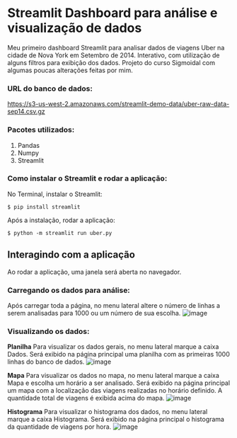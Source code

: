 # Streamlit Dashboard para análise e visualização de dados
Meu primeiro dashboard Streamlit para analisar dados de viagens Uber na cidade de Nova York em Setembro de 2014.
Interativo, com utilização de alguns filtros para exibição dos dados. Projeto do curso Sigmoidal com algumas poucas alterações feitas por mim.

### URL do banco de dados:
https://s3-us-west-2.amazonaws.com/streamlit-demo-data/uber-raw-data-sep14.csv.gz

### Pacotes utilizados:
1. Pandas
2. Numpy
3. Streamlit

### Como instalar o Streamlit e rodar a aplicação:
No Terminal, instalar o Streamlit:
```console
$ pip install streamlit
```
Após a instalação, rodar a aplicação:
```console
$ python -m streamlit run uber.py
```

## Interagindo com a aplicação
Ao rodar a aplicação, uma janela será aberta no navegador.

### Carregando os dados para análise:
Após carregar toda a página, no menu lateral altere o número de linhas a serem analisadas para 1000 ou um número de sua escolha.
![image](https://user-images.githubusercontent.com/25406715/170102173-47814e71-8934-4758-af48-5ccf5487e7d2.png)

### Visualizando os dados:
**Planilha**
Para visualizar os dados gerais, no menu lateral marque a caixa Dados. Será exibido na página principal uma planilha com as primeiras 1000 linhas do banco de dados.
![image](https://user-images.githubusercontent.com/25406715/170102111-f9445aa3-7d3a-470e-8363-118cc90406f1.png)

**Mapa**
Para visualizar os dados no mapa, no menu lateral marque a caixa Mapa e escolha um horário a ser analisado. Será exibido na página principal um mapa com a localização das viagens realizadas no horário definido. A quantidade total de viagens é exibida acima do mapa.
![image](https://user-images.githubusercontent.com/25406715/170102907-57e2faff-1f7c-4610-b192-23a47e05383d.png)

**Histograma**
Para visualizar o histograma dos dados, no menu lateral marque a caixa Histograma. Será exibido na página principal o histograma da quantidade de viagens por hora.
![image](https://user-images.githubusercontent.com/25406715/170103312-b57ceaa8-301b-4072-a597-532dc345da8e.png)
